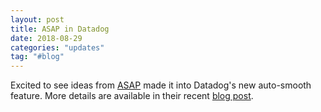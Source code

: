 ```yaml
---
layout: post
title: ASAP in Datadog 
date: 2018-08-29
categories: "updates"
tag: "#blog"
---
```

Excited to see ideas from <a href="http://futuredata.stanford.edu/asap/">ASAP</a> made it into Datadog's new auto-smooth feature. More details are available in their recent <a href="https://www.datadoghq.com/blog/auto-smoother-asap/">blog post</a>.
